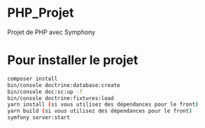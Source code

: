 # PHP_Projet
Projet de PHP avec Symphony


# Pour installer le projet


```sh
composer install
bin/console doctrine:database:create
bin/console doc:sc:up -f
bin/console doctrine:fixtures:load
yarn install (si vous utilisez des dépendances pour le front)
yarn build (si vous utilisez des dépendances pour le front)
symfony server:start 
